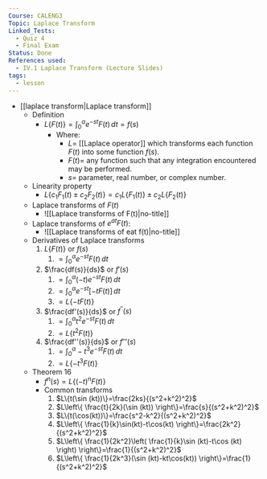 ```yaml
---
Course: CALENG3
Topic: Laplace Transform
Linked_Tests:
  - Quiz 4
  - Final Exam
Status: Done
References used:
  - IV.1 Laplace Transform (Lecture Slides)
tags:
  - lesson
---
```


- [[laplace transform|Laplace transform]]
	- Definition
		- $L\{F(t)\} = \int ^\alpha_{0} e^{-st} F(t) \, dt = f(s)$
			- Where:
				- $L =$ [[Laplace operator]] which transforms each function $F(t)$ into some function $f(s)$.
				- $F(t) =$ any function such that any integration encountered may be performed.
				- $s=$ parameter, real number, or complex number.
	- Linearity property
		- $L\{c_{1}F_{1}(t)\pm c_{2}F_{2}(t)\}=c_{1}L\{F_{1}(t)\}\pm c_{2}L\{F_{2}(t)\}$
	- Laplace transforms of $F(t)$
		- ![[Laplace transforms of F(t)|no-title]]
	- Laplace transforms of $e^{at}F(t)$:
		- ![[Laplace transforms of eat f(t)|no-title]]
	- Derivatives of Laplace transforms
		1. $L\{F(t)\}$ or $f(s)$
			1. $=\int ^\alpha_{0}e^{-st}F(t) \, dt$
		2. $\frac{df(s)}{ds}$ or $f'(s)$
			1. $=\int ^\alpha_{0}(-t)e^{-st}F(t) \, dt$
			2. $=\int ^\alpha_{0}e^{-st}[-tF(t)] \, dt$
			3. $=L\{-tF(t)\}$
		3. $\frac{df'(s)}{ds}$ or $f^{''}(s)$
			1. $=\int ^\alpha_{0} t^2 e^{-st} F(t)\, dt$
			2. $=L\{t^2F(t)\}$
		4. $\frac{df''(s)}{ds}$ or $f'''(s)$
			1. $=\int ^\alpha_{0} -t^3e^{-st}F(t)\, dt$
			2. $=L\{-t^3F(t)\}$
	- Theorem 16
		- $f^n(s)=L\{(-t)^nF(t)\}$
		- Common transforms
			1. $L\{t(\sin (kt))\}=\frac{2ks}{(s^2+k^2)^2}$
			2. $L\left\{ \frac{t}{2k}(\sin (kt)) \right\}=\frac{s}{(s^2+k^2)^2}$
			3. $L\{t(\cos(kt))\}=\frac{s^2-k^2}{(s^2+k^2)^2}$
			4. $L\left\{ \frac{1}{k}\sin(kt)-t\cos(kt) \right\}=\frac{2k^2}{(s^2+k^2)^2}$
			5. $L\left\{ \frac{1}{2k^2}\left( \frac{1}{k}\sin (kt)-t\cos (kt) \right) \right\}=\frac{1}{(s^2+k^2)^2}$
			6. $L\left\{ \frac{1}{2k^3}(\sin (kt)-kt\cos(kt)) \right\}=\frac{1}{(s^2+k^2)^2}$